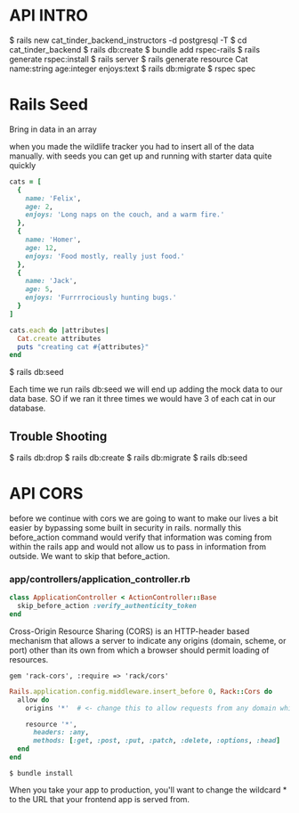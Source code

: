 # API INTRO
$ rails new cat_tinder_backend_instructors -d postgresql -T
$ cd cat_tinder_backend
$ rails db:create
$ bundle add rspec-rails
$ rails generate rspec:install
$ rails server
$ rails generate resource Cat name:string age:integer enjoys:text
$ rails db:migrate
$ rspec spec
<!-- just to make sure things didn't break -->

# Rails Seed
Bring in data in an array

when you made the wildlife tracker you had to insert all of the data manually. with seeds you can get up and running with starter data quite quickly
```ruby
cats = [
  {
    name: 'Felix',
    age: 2,
    enjoys: 'Long naps on the couch, and a warm fire.'
  },
  {
    name: 'Homer',
    age: 12,
    enjoys: 'Food mostly, really just food.'
  },
  {
    name: 'Jack',
    age: 5,
    enjoys: 'Furrrrociously hunting bugs.'
  }
]

cats.each do |attributes|
  Cat.create attributes
  puts "creating cat #{attributes}"
end
```

$ rails db:seed

Each time we run rails db:seed we will end up adding the mock data to our data base. SO if we ran it three times we would have 3 of each cat in our database.

## Trouble Shooting
$ rails db:drop
$ rails db:create
$ rails db:migrate
$ rails db:seed

# API CORS  

before we continue with cors we are going to want to make our lives a bit easier by bypassing some built in security in rails. normally this before_action command would verify that information was coming from within the rails app and would not allow us to pass in information from outside. We want to skip that before_action.
### app/controllers/application_controller.rb
```ruby
class ApplicationController < ActionController::Base
  skip_before_action :verify_authenticity_token
end
```

Cross-Origin Resource Sharing (CORS) is an HTTP-header based mechanism that allows a server to indicate any origins (domain, scheme, or port) other than its own from which a browser should permit loading of resources.   


<!-- place this at the bottom of the GEMFILE -->
`gem 'rack-cors', :require => 'rack/cors'`

 <!-- config/initializers create file named cors.rb -->

```ruby
Rails.application.config.middleware.insert_before 0, Rack::Cors do
  allow do
    origins '*'  # <- change this to allow requests from any domain while in development.

    resource '*',
      headers: :any,
      methods: [:get, :post, :put, :patch, :delete, :options, :head]
  end
end
``` 
`$ bundle install`

When you take your app to production, you'll want to change the wildcard * to the URL that your frontend app is served from.